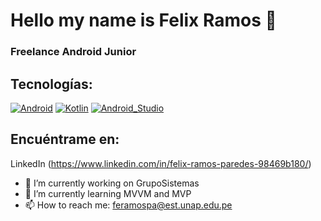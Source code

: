 # Hello my name is Felix Ramos 👋
### Freelance Android Junior
## Tecnologías:
[![Android](https://img.shields.io/badge/Android-3DDC84?style=for-the-badge&logo=android&logoColor=white&labelColor=101010)]()
[![Kotlin](https://img.shields.io/badge/Kotlin-0095D5?style=for-the-badge&logo=kotlin&logoColor=white&labelColor=101010)]()
[![Android_Studio](https://img.shields.io/badge/Android_Studio-3DDC84?style=for-the-badge&logo=android-studio&logoColor=white&labelColor=101010)]()
</br>


## Encuéntrame en:
 
LinkedIn (https://www.linkedin.com/in/felix-ramos-paredes-98469b180/)

- 🔭 I’m currently working on GrupoSistemas
- 🌱 I’m currently learning MVVM and MVP
- 📫 How to reach me: feramospa@est.unap.edu.pe

<!--
**felixrp74/felixrp74** is a ✨ _special_ ✨ repository because its `README.md` (this file) appears on your GitHub profile.

Here are some ideas to get you started:

- 🔭 I’m currently working on ...
- 🌱 I’m currently learning ...
- 👯 I’m looking to collaborate on ...
- 🤔 I’m looking for help with ...
- 💬 Ask me about ...
- 📫 How to reach me: ...
- 😄 Pronouns: ...
- ⚡ Fun fact: ...
-->
